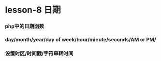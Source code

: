 # lesson-8 日期
### php中的日期函数
### day/month/year/day of week/hour/minute/seconds/AM or PM/
### 设置时区/时间戳/字符串转时间
